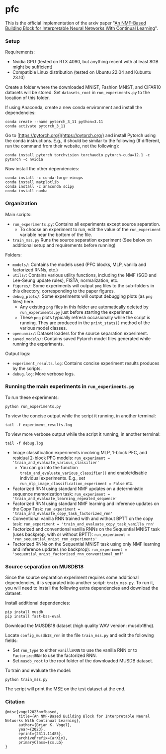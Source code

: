 # pfc

This is the official implementation of the arxiv paper "[An NMF-Based Building Block for Interpretable Neural Networks With Continual Learning](https://arxiv.org/abs/2311.11485)".


### Setup

Requirements:
- Nvidia GPU (tested on RTX 4090, but anything recent with at least 8GB might be sufficient)
- Compatible Linux distribution (tested on Ubuntu 22.04 and Kubuntu 23.10)

Create a folder where the downloaded MNIST, Fashion MNIST, and CIFAR10 datasets will be stored. Set `datasets_root` in `run_experiments.py` to the location of this folder.

If using Anaconda, create a new conda environment and install the dependencies:

```
conda create --name pytorch_3_11 python=3.11
conda activate pytorch_3_11
```

Go to [https://pytorch.org/](https://pytorch.org/) and install Pytorch using the conda instructions. E.g., it should be similar to the following (If different, run the command from their website, not the following):

```
conda install pytorch torchvision torchaudio pytorch-cuda=12.1 -c pytorch -c nvidia
```

Now install the other dependencies:

```
conda install -c conda-forge einops
conda install matplotlib
conda install -c anaconda scipy
conda install numba
```

### Organization

Main scripts:
- `run_experiments.py`: Contains all experiments except source separation.
    - To choose an experiment to run, edit the value of the `run_experiment` variable near the bottom of the file.
- `train_mss.py` Runs the source separation experiment (See below on additional setup and requirements before running)

Folders:
- `models/`: Contains the models used (PFC blocks, MLP, vanilla and factorized RNNs, etc.)
- `utils/`: Contains various utility functions, including the NMF (SGD and Lee-Seung update rules), FISTA, normalization, etc.
- `figures/`: Some experiments will output `png` files to the sub-folders in this directory, corresponding to the paper figures.
- `debug_plots/`: Some experiments will output debugging plots (as `png` files) here.
    - Any existing `png` files in this folder are automatically deleted by `run_experiments.py` just before starting the experiment.
    - These `png` plots typically refresh occasionally while the script is running. They are produced in the `print_stats()` method of the various model classes.
- `openunmix/`: Dataset loaders for the source separation experiment.
- `saved_models/`: Contains saved Pytorch model files generated while running the experiments.

Output logs:
- `experiment_results.log`: Contains concise experiment results produces by the scripts.
- `debug.log`: More verbose logs.

### Running the main experiments in `run_experiments.py`

To run these experiments:
```
python run_experiments.py
```

To view the concise output while the script it running, in another terminal:
```
tail -f experiment_results.log
```

To view more verbose output while the script it running, in another terminal:
```
tail -f debug.log
```

* Image classification experiments involving MLP, 1-block PFC, and residual 2-block PFC models: `run_experiment = 'train_and_evaluate_various_classifier'`
    - You can go into the function `train_and_evaluate_various_classifier()` and enable/disable individual experiments. E.g., set `run_mlp_image_classification_experiment = False` etc.
* Factorized RNN using standard NMF updates on a deterministic sequence memorization task: `run_experiment = 'train_and_evaluate_learning_repeated_sequence'`
* Factorized RNN using standard NMF learning and inference updates on the Copy Task: `run_experiment = 'train_and_evaluate_copy_task_factorized_rnn'`
* Conventional vanilla RNN trained with and without BPTT on the copy task: `run_experiment = 'train_and_evaluate_copy_task_vanilla_rnn'`
* Factorized and conventional vanilla RNNs on the Sequential MNIST task (uses backprop, with or without BPTT): `run_experiment = 'run_sequential_mnist_rnn_experiments'`
* Factorized RNNs on the Sequential MNIST task using only NMF learning and inference updates (no backprop): `run_experiment = 'sequential_mnist_factorized_rnn_conventional_nmf'`


### Source separation on  MUSDB18

Since the source separation experiment requires some additional dependencies, it is separated into another script: `train_mss.py`. To run it, you will need to install the following extra dependencies and download the dataset.

Install additional dependencies:

```
pip install musdb
pip install fast-bss-eval
```

Download the MUSDB18 dataset (high quality WAV version: musdb18hq).

Locate `config_musdb18_rnn` in the file `train_mss.py` and edit the following fields:
- Set `rnn_type` to either `vanillaRNN` to use the vanilla RNN or to `FactorizedRNN` to use the factorized RNN.
- Set `musdb_root` to the root folder of the downloaded MUSDB dataset.

To train and evaluate the model:

```
python train_mss.py
```

The script will print the MSE on the test dataset at the end.

### Citation

```
@misc{vogel2023nmfbased,
      title={An NMF-Based Building Block for Interpretable Neural Networks With Continual Learning}, 
      author={Brian K. Vogel},
      year={2023},
      eprint={2311.11485},
      archivePrefix={arXiv},
      primaryClass={cs.LG}
}
```